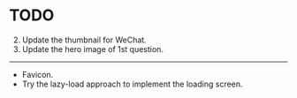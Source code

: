 # TODO

2. Update the thumbnail for WeChat.
5. Update the hero image of 1st question.

---

- Favicon.
- Try the lazy-load approach to implement the loading screen.
